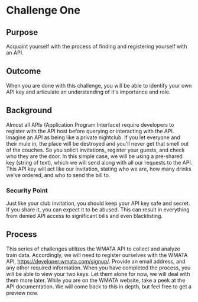 # Challenge One
## Purpose
Acquaint yourself with the process of finding and registering yourself with an API.
## Outcome
When you are done with this challenge, you will be able to identify your own API key and articulate an understanding of it's importance and role.
## Background
Almost all APIs (Application Program Interface) require developers to register with the API host before querying or interacting with the API. Imagine an API 
as being like a private nightclub. If you let everyone and their mule in, the place will be destroyed and you'll never get that smell out of the couches. So you solicit invitations,
register your guests, and check who they are the door. In this simple case, we will be using a pre-shared key (string of text), which we will send along with all our requests to the API.
This API key will act like our invitation, stating who we are, how many drinks we've ordered, and who to send the bill to.
### Security Point
Just like your club invitation, you should keep your API key safe and secret. If you share it, you can expect it to be abused. This can result in everything from denied API access 
to significant bills and even blacklisting.
## Process
This series of challenges utilizes the WMATA API to collect and analyze train data. Accordingly, we will need to register ourselves with the WMATA API, https://developer.wmata.com/signup/.
Provide an email address, and any other required information. When you have completed the process, you will be able to view your two keys. Let them alone for now, we will deal with them more later. 
While you are on the WMATA website, take a peek at the API documentation. We will come back to this in depth, but feel free to get a preview now.